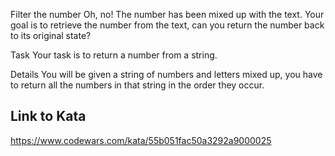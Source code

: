 Filter the number
Oh, no! The number has been mixed up with the text. Your goal is to retrieve the number from the text, can you return the number back to its original state?

Task
Your task is to return a number from a string.

Details
You will be given a string of numbers and letters mixed up, you have to return all the numbers in that string in the order they occur.

## Link to Kata
https://www.codewars.com/kata/55b051fac50a3292a9000025